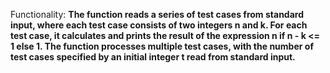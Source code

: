 Functionality: **The function reads a series of test cases from standard input, where each test case consists of two integers n and k. For each test case, it calculates and prints the result of the expression n if n - k <= 1 else 1. The function processes multiple test cases, with the number of test cases specified by an initial integer t read from standard input.**